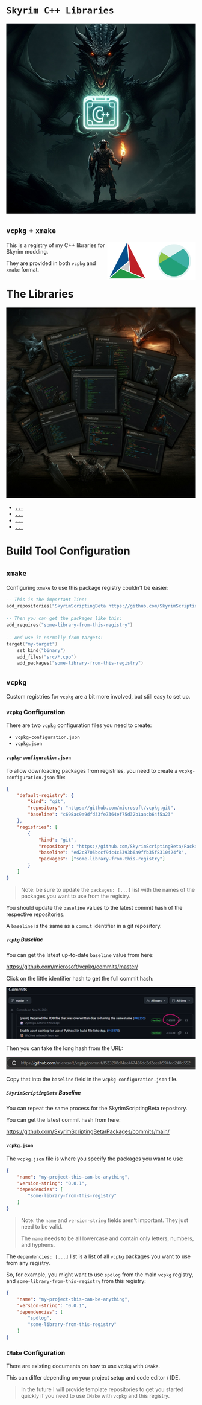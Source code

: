# `Skyrim C++ Libraries`

![Skyrim Scripting C++ Libraries](resources/images/dragon-holding-cpp.jpg)


## `vcpkg` + `xmake`

<img src="resources/images/cmake-and-xmake.png" align="right" height="100" />

This is a registry of my C++ libraries for Skyrim modding.

They are provided in both `vcpkg` and `xmake` format.

# The Libraries

![Skyrim Scripting C++ Libraries](resources/images/cpp-skyrim-libraries.jpg)

- [`...`](#)
- [`...`](#)
- [`...`](#)
- [`...`](#)

# Build Tool Configuration

## `xmake`

Configuring `xmake` to use this package registry couldn't be easier:

```lua
-- This is the important line:
add_repositories("SkyrimScriptingBeta https://github.com/SkyrimScriptingBeta/Packages.git")

-- Then you can get the packages like this:
add_requires("some-library-from-this-registry")

-- And use it normally from targets:
target("my-target")
    set_kind("binary")
    add_files("src/*.cpp")
    add_packages("some-library-from-this-registry")
```

## `vcpkg`

Custom registries for `vcpkg` are a bit more involved, but still easy to set up.

### `vcpkg` Configuration

There are two `vcpkg` configuration files you need to create:

- `vcpkg-configuration.json`
- `vcpkg.json`

#### `vcpkg-configuration.json`

To allow downloading packages from registries, you need to create a `vcpkg-configuration.json` file:


```json
{
    "default-registry": {
        "kind": "git",
        "repository": "https://github.com/microsoft/vcpkg.git",
        "baseline": "c698ac9a9dfd33fe7364ef75d32b1aacb64f5a23"
    },
    "registries": [
        {
            "kind": "git",
            "repository": "https://github.com/SkyrimScriptingBeta/Packages.git",
            "baseline": "ed2c8705bccf9dc4c5393b6a9ffb35f8310424f8",
            "packages": ["some-library-from-this-registry"]
        }
    ]
}
```

> Note: be sure to update the `packages: [...]` list with the names of the packages you want to use from the registry.

You should update the `baseline` values to the latest commit hash of the respective repositories.

A `baseline` is the same as a `commit` identifier in a git repository.

##### `vcpkg` Baseline

You can get the latest up-to-date `baseline` value from here:

https://github.com/microsoft/vcpkg/commits/master/

Click on the little identifier hash to get the full commit hash:

![Click on vcpkg commit hash](resources/images/click-on-vcpkg-latest-commit.png)

Then you can take the long hash from the URL:

![Get the full commit hash](resources/images/get-vcpkg-latest-commit-from-url.png)

Copy that into the `baseline` field in the `vcpkg-configuration.json` file.

##### `SkyrimScriptingBeta` Baseline

You can repeat the same process for the SkyrimScriptingBeta repository.

You can get the latest commit hash from here:

https://github.com/SkyrimScriptingBeta/Packages/commits/main/

#### `vcpkg.json`

The `vcpkg.json` file is where you specify the packages you want to use:

```json
{
    "name": "my-project-this-can-be-anything",
    "version-string": "0.0.1",
    "dependencies": [
        "some-library-from-this-registry"
    ]
}
```

> Note: the `name` and `version-string` fields aren't important.
> They just need to be valid.
>
> The `name` needs to be all lowercase and contain only letters, numbers, and hyphens.

The `dependencies: [...]` list is a list of all `vcpkg` packages you want to use from any registry.

So, for example, you might want to use `spdlog` from the main `vcpkg` registry, and `some-library-from-this-registry` from this registry:

```json
{
    "name": "my-project-this-can-be-anything",
    "version-string": "0.0.1",
    "dependencies": [
        "spdlog",
        "some-library-from-this-registry"
    ]
}
```

### `CMake` Configuration

There are existing documents on how to use `vcpkg` with `CMake`.

This can differ depending on your project setup and code editor / IDE.

> In the future I will provide template repositories to get you started quickly
> if you need to use `CMake` with `vcpkg` and this registry.
